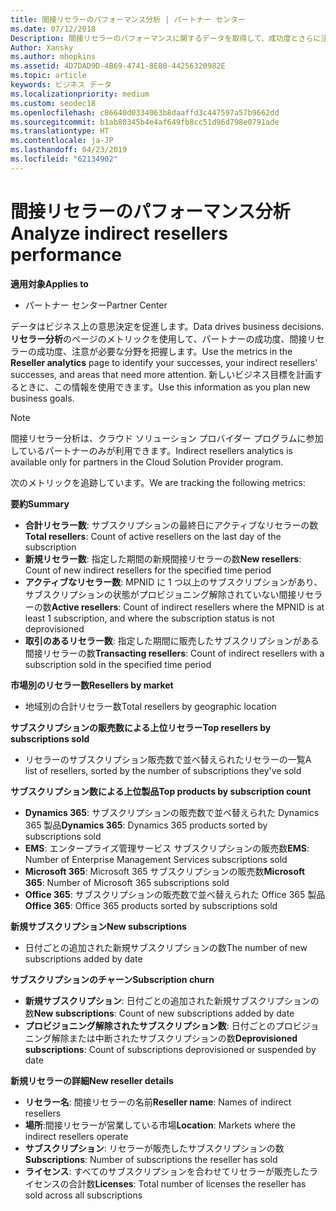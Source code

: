 ```yaml
---
title: 間接リセラーのパフォーマンス分析 | パートナー センター
ms.date: 07/12/2018
Description: 間接リセラーのパフォーマンスに関するデータを取得して、成功度とさらに注意が必要な領域を識別します。
Author: Xansky
ms.author: mhopkins
ms.assetid: 4D7DAD9D-4B69-4741-8E80-44256320982E
ms.topic: article
keywords: ビジネス データ
ms.localizationpriority: medium
ms.custom: seodec18
ms.openlocfilehash: c86640d0334063b8daaffd3c447597a57b9662dd
ms.sourcegitcommit: b1ab80345b4e4af649fb8cc51d96d798e0791ade
ms.translationtype: HT
ms.contentlocale: ja-JP
ms.lasthandoff: 04/23/2019
ms.locfileid: "62134902"
---
```

# <a name="analyze-indirect-resellers-performance"></a><span data-ttu-id="0b8f9-104">間接リセラーのパフォーマンス分析</span><span class="sxs-lookup"><span data-stu-id="0b8f9-104">Analyze indirect resellers performance</span></span> 

<span data-ttu-id="0b8f9-105">**適用対象**</span><span class="sxs-lookup"><span data-stu-id="0b8f9-105">**Applies to**</span></span>
- <span data-ttu-id="0b8f9-106">パートナー センター</span><span class="sxs-lookup"><span data-stu-id="0b8f9-106">Partner Center</span></span>

<span data-ttu-id="0b8f9-107">データはビジネス上の意思決定を促進します。</span><span class="sxs-lookup"><span data-stu-id="0b8f9-107">Data drives business decisions.</span></span> <span data-ttu-id="0b8f9-108">**リセラー分析**のページのメトリックを使用して、パートナーの成功度、間接リセラーの成功度、注意が必要な分野を把握します。</span><span class="sxs-lookup"><span data-stu-id="0b8f9-108">Use the metrics in the **Reseller analytics** page to identify your successes, your indirect resellers' successes, and areas that need more attention.</span></span> <span data-ttu-id="0b8f9-109">新しいビジネス目標を計画するときに、この情報を使用できます。</span><span class="sxs-lookup"><span data-stu-id="0b8f9-109">Use this information as you plan new business goals.</span></span>

> [!NOTE]
> <span data-ttu-id="0b8f9-110">間接リセラー分析は、クラウド ソリューション プロバイダー プログラムに参加しているパートナーのみが利用できます。</span><span class="sxs-lookup"><span data-stu-id="0b8f9-110">Indirect resellers analytics is available only for partners in the Cloud Solution Provider program.</span></span>

<span data-ttu-id="0b8f9-111">次のメトリックを追跡しています。</span><span class="sxs-lookup"><span data-stu-id="0b8f9-111">We are tracking the following metrics:</span></span>

<span data-ttu-id="0b8f9-112">**要約**</span><span class="sxs-lookup"><span data-stu-id="0b8f9-112">**Summary**</span></span>  
 - <span data-ttu-id="0b8f9-113">**合計リセラー数**: サブスクリプションの最終日にアクティブなリセラーの数</span><span class="sxs-lookup"><span data-stu-id="0b8f9-113">**Total resellers**: Count of active resellers on the last day of the subscription</span></span>  
 - <span data-ttu-id="0b8f9-114">**新規リセラー数**: 指定した期間の新規間接リセラーの数</span><span class="sxs-lookup"><span data-stu-id="0b8f9-114">**New resellers**: Count of new indirect resellers for the specified time period</span></span>  
 - <span data-ttu-id="0b8f9-115">**アクティブなリセラー数**: MPNID に 1 つ以上のサブスクリプションがあり、サブスクリプションの状態がプロビジョニング解除されていない間接リセラーの数</span><span class="sxs-lookup"><span data-stu-id="0b8f9-115">**Active resellers**: Count of indirect resellers where the MPNID is at least 1 subscription, and where the subscription status is not deprovisioned</span></span>  
 - <span data-ttu-id="0b8f9-116">**取引のあるリセラー数**: 指定した期間に販売したサブスクリプションがある間接リセラーの数</span><span class="sxs-lookup"><span data-stu-id="0b8f9-116">**Transacting resellers**: Count of indirect resellers with a subscription sold in the specified time period</span></span>  

<span data-ttu-id="0b8f9-117">**市場別のリセラー数**</span><span class="sxs-lookup"><span data-stu-id="0b8f9-117">**Resellers by market**</span></span>  
 - <span data-ttu-id="0b8f9-118">地域別の合計リセラー数</span><span class="sxs-lookup"><span data-stu-id="0b8f9-118">Total resellers by geographic location</span></span>  

<span data-ttu-id="0b8f9-119">**サブスクリプションの販売数による上位リセラー**</span><span class="sxs-lookup"><span data-stu-id="0b8f9-119">**Top resellers by subscriptions sold**</span></span>
 - <span data-ttu-id="0b8f9-120">リセラーのサブスクリプション販売数で並べ替えられたリセラーの一覧</span><span class="sxs-lookup"><span data-stu-id="0b8f9-120">A list of resellers, sorted by the number of subscriptions they've sold</span></span>  

<span data-ttu-id="0b8f9-121">**サブスクリプション数による上位製品**</span><span class="sxs-lookup"><span data-stu-id="0b8f9-121">**Top products by subscription count**</span></span>  
 - <span data-ttu-id="0b8f9-122">**Dynamics 365**: サブスクリプションの販売数で並べ替えられた Dynamics 365 製品</span><span class="sxs-lookup"><span data-stu-id="0b8f9-122">**Dynamics 365**: Dynamics 365 products sorted by subscriptions sold</span></span>  
 - <span data-ttu-id="0b8f9-123">**EMS**: エンタープライズ管理サービス サブスクリプションの販売数</span><span class="sxs-lookup"><span data-stu-id="0b8f9-123">**EMS**: Number of Enterprise Management Services subscriptions sold</span></span>  
 - <span data-ttu-id="0b8f9-124">**Microsoft 365**: Microsoft 365 サブスクリプションの販売数</span><span class="sxs-lookup"><span data-stu-id="0b8f9-124">**Microsoft 365**: Number of Microsoft 365 subscriptions sold</span></span>  
 - <span data-ttu-id="0b8f9-125">**Office 365**: サブスクリプションの販売数で並べ替えられた Office 365 製品</span><span class="sxs-lookup"><span data-stu-id="0b8f9-125">**Office 365**: Office 365 products sorted by subscriptions sold</span></span>  

<span data-ttu-id="0b8f9-126">**新規サブスクリプション**</span><span class="sxs-lookup"><span data-stu-id="0b8f9-126">**New subscriptions**</span></span>  
 - <span data-ttu-id="0b8f9-127">日付ごとの追加された新規サブスクリプションの数</span><span class="sxs-lookup"><span data-stu-id="0b8f9-127">The number of new subscriptions added by date</span></span>  

<span data-ttu-id="0b8f9-128">**サブスクリプションのチャーン**</span><span class="sxs-lookup"><span data-stu-id="0b8f9-128">**Subscription churn**</span></span>  
 - <span data-ttu-id="0b8f9-129">**新規サブスクリプション**: 日付ごとの追加された新規サブスクリプションの数</span><span class="sxs-lookup"><span data-stu-id="0b8f9-129">**New subscriptions**: Count of new subscriptions added by date</span></span>  
 - <span data-ttu-id="0b8f9-130">**プロビジョニング解除されたサブスクリプション数**: 日付ごとのプロビジョニング解除または中断されたサブスクリプションの数</span><span class="sxs-lookup"><span data-stu-id="0b8f9-130">**Deprovisioned subscriptions**: Count of subscriptions deprovisioned or suspended by date</span></span>  

<span data-ttu-id="0b8f9-131">**新規リセラーの詳細**</span><span class="sxs-lookup"><span data-stu-id="0b8f9-131">**New reseller details**</span></span>  
 - <span data-ttu-id="0b8f9-132">**リセラー名**: 間接リセラーの名前</span><span class="sxs-lookup"><span data-stu-id="0b8f9-132">**Reseller name**: Names of indirect resellers</span></span>  
 - <span data-ttu-id="0b8f9-133">**場所**:間接リセラーが営業している市場</span><span class="sxs-lookup"><span data-stu-id="0b8f9-133">**Location**: Markets where the indirect resellers operate</span></span>  
 - <span data-ttu-id="0b8f9-134">**サブスクリプション**: リセラーが販売したサブスクリプションの数</span><span class="sxs-lookup"><span data-stu-id="0b8f9-134">**Subscriptions**: Number of subscriptions the reseller has sold</span></span>  
 - <span data-ttu-id="0b8f9-135">**ライセンス**: すべてのサブスクリプションを合わせてリセラーが販売したライセンスの合計数</span><span class="sxs-lookup"><span data-stu-id="0b8f9-135">**Licenses**: Total number of licenses the reseller has sold across all subscriptions</span></span>  
  
  